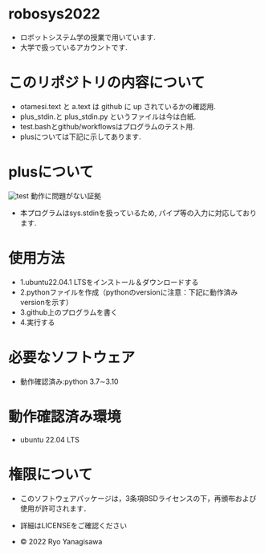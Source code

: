 # robosys2022

 * ロボットシステム学の授業で用いています.
 * 大学で扱っているアカウントです.

# このリポジトリの内容について

 * otamesi.text と a.text は github に up されているかの確認用.
 * plus_stdin.と plus_stdin.py というファイルは今は白紙.
 * test.bashとgithub/workflowsはプログラムのテスト用.
 * plusについては下記に示してあります. 

# plusについて
![test](https://github.com/ryo0806/robosys2022/actions/workflows/test.yml/badge.svg) 動作に問題がない証拠

 * 本プログラムはsys.stdinを扱っているため, パイプ等の入力に対応しております.

# 使用方法

 * 1.ubuntu22.04.1 LTSをインストール＆ダウンロードする
 * 2.pythonファイルを作成（pythonのversionに注意：下記に動作済みversionを示す）
 * 3.github上のプログラムを書く
 * 4.実行する 

# 必要なソフトウェア
 * 動作確認済み:python 3.7∼3.10

# 動作確認済み環境
 * ubuntu 22.04 LTS 

# 権限について 
  * このソフトウェアパッケージは，3条項BSDライセンスの下，再頒布および使用が許可されます．
  * 詳細はLICENSEをご確認ください

  * © 2022 Ryo Yanagisawa


